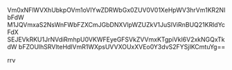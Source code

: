 Vm0xNFlWVXhUbkpOVm1oVlYwZDRWbGx0ZUV0V01XeHpWV3hrVm1KR2NIbFdW
M1JQVmxaS2NsWnFWbFZXCmJGbDNXVlpWZUZkV1JuSlViRnBUQ21KRldYcFdX
SEJEVkRKU1JrNVdiRmhpU0VKWFEyeGFSVkZVVmxKTgpiVkl6V2xkNGQxTkdW
bFZOUlhSRVlteHdlVmR1WXpsUVVXOUxXVEo0Y3dvS2FYSjIKCmtuYg==

rrv